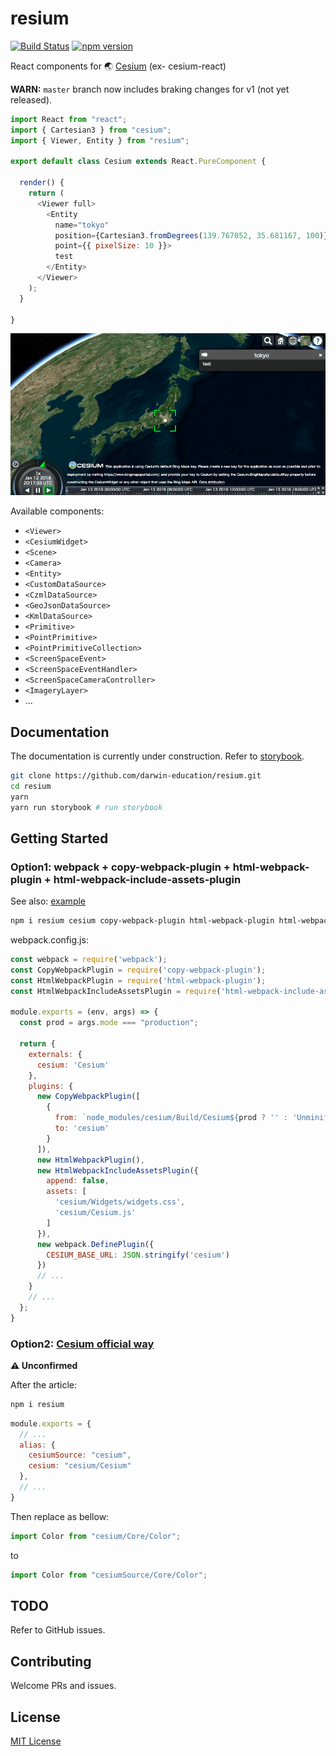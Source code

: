 # resium

[![Build Status](https://travis-ci.org/darwin-education/resium.svg?branch=master)](https://travis-ci.org/darwin-education/resium) [![npm version](https://badge.fury.io/js/cesium-react.svg)](https://badge.fury.io/js/cesium-react)

React components for 🌏 [Cesium](https://cesiumjs.org/) (ex- cesium-react)

**WARN:** `master` branch now includes braking changes for v1 (not yet released).

```js
import React from "react";
import { Cartesian3 } from "cesium";
import { Viewer, Entity } from "resium";

export default class Cesium extends React.PureComponent {

  render() {
    return (
      <Viewer full>
        <Entity
          name="tokyo"
          position={Cartesian3.fromDegrees(139.767052, 35.681167, 100)}
          point={{ pixelSize: 10 }}>
          test
        </Entity>
      </Viewer>
    );
  }

}
```

![Screenshot](docs/screenshot.png)

Available components:

- `<Viewer>`
- `<CesiumWidget>`
- `<Scene>`
- `<Camera>`
- `<Entity>`
- `<CustomDataSource>`
- `<CzmlDataSource>`
- `<GeoJsonDataSource>`
- `<KmlDataSource>`
- `<Primitive>`
- `<PointPrimitive>`
- `<PointPrimitiveCollection>`
- `<ScreenSpaceEvent>`
- `<ScreenSpaceEventHandler>`
- `<ScreenSpaceCameraController>`
- `<ImageryLayer>`
- ...

## Documentation

The documentation is currently under construction. Refer to [storybook](src/stories).

```bash
git clone https://github.com/darwin-education/resium.git
cd resium
yarn
yarn run storybook # run storybook
```

## Getting Started

### Option1: webpack + copy-webpack-plugin + html-webpack-plugin  + html-webpack-include-assets-plugin

See also: [example](example)

```bash
npm i resium cesium copy-webpack-plugin html-webpack-plugin html-webpack-include-assets-plugin --save-dev
```

webpack.config.js:

```js
const webpack = require('webpack');
const CopyWebpackPlugin = require('copy-webpack-plugin');
const HtmlWebpackPlugin = require('html-webpack-plugin');
const HtmlWebpackIncludeAssetsPlugin = require('html-webpack-include-assets-plugin');

module.exports = (env, args) => {
  const prod = args.mode === "production";

  return {
    externals: {
      cesium: 'Cesium'
    },
    plugins: {
      new CopyWebpackPlugin([
        {
          from: `node_modules/cesium/Build/Cesium${prod ? '' : 'Unminified'}`,
          to: 'cesium'
        }
      ]),
      new HtmlWebpackPlugin(),
      new HtmlWebpackIncludeAssetsPlugin({
        append: false,
        assets: [
          'cesium/Widgets/widgets.css',
          'cesium/Cesium.js'
        ]
      }),
      new webpack.DefinePlugin({
        CESIUM_BASE_URL: JSON.stringify('cesium')
      })
      // ...
    }
    // ...
  };
}
```

### Option2: [Cesium official way](https://cesiumjs.org/tutorials/cesium-and-webpack/)

**⚠ Unconfirmed**

After the article:

```bash
npm i resium
```

```js
module.exports = {
  // ...
  alias: {
    cesiumSource: "cesium",
    cesium: "cesium/Cesium"
  },
  // ...
}
```

Then replace as bellow:

```js
import Color from "cesium/Core/Color";
```

to

```js
import Color from "cesiumSource/Core/Color";
```

## TODO

Refer to GitHub issues.

## Contributing

Welcome PRs and issues.

## License

[MIT License](LICENSE)
